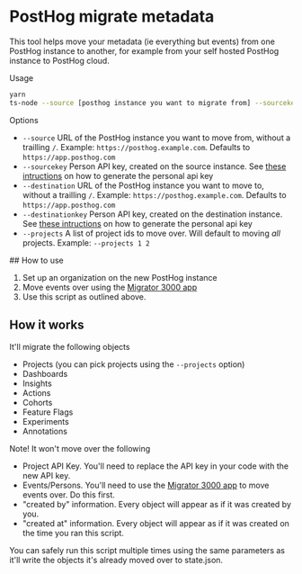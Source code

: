 # PostHog migrate metadata

This tool helps move your metadata (ie everything but events) from one PostHog instance to another, for example from your self hosted PostHog instance to PostHog cloud.

Usage
```bash
yarn
ts-node --source [posthog instance you want to migrate from] --sourcekey [personal api key for that instance] --destination [posthog instance you want to migrate to.] --destinationkey [personal api key for destination instance]
```

Options
- `--source` URL of the PostHog instance you want to move from, without a trailling `/`. Example: `https://posthog.example.com`. Defaults to `https://app.posthog.com`
- `--sourcekey` Person API key, created on the source instance. See [these intructions](https://posthog.com/docs/api#how-to-obtain-a-personal-api-key) on how to generate the personal api key
- `--destination` URL of the PostHog instance you want to move to, without a trailling `/`. Example: `https://posthog.example.com`. Defaults to `https://app.posthog.com`
- `--destinationkey` Person API key, created on the destination instance. See [these intructions](https://posthog.com/docs/api#how-to-obtain-a-personal-api-key) on how to generate the personal api key
- `--projects` A list of project ids to move over. Will default to moving _all_ projects. Example: `--projects 1 2`


## How to use

1. Set up an organization on the new PostHog instance
1. Move events over using the [Migrator 3000 app](https://posthog.com/docs/apps/migrator-3000)
1. Use this script as outlined above.

## How it works

It'll migrate the following objects
- Projects (you can pick projects using the `--projects` option)
- Dashboards
- Insights
- Actions
- Cohorts
- Feature Flags
- Experiments
- Annotations

Note! It won't move over the following
- Project API Key. You'll need to replace the API key in your code with the new API key.
- Events/Persons. You'll need to use the [Migrator 3000 app](https://posthog.com/docs/apps/migrator-3000) to move events over. Do this first.
- "created by" information. Every object will appear as if it was created by you.
- "created at" information. Every object will appear as if it was created on the time you ran this script.

You can safely run this script multiple times using the same parameters as it'll write the objects it's already moved over to state.json.